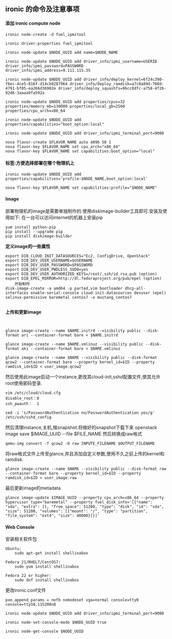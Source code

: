 ## ironic 的命令及注意事项
#### 添加 ironic compute node
```
ironic node-create -d fuel_ipmitool

ironic driver-properties fuel_ipmitool
  
ironic node-update $NODE_UUID add name=$NODE_NAME

ironic node-update $NODE_UUID add driver_info/ipmi_username=USERID driver_info/ipmi_password=PASSW0RD driver_info/ipmi_address=9.111.115.35
  
ironic node-update $NODE_UUID add driver_info/deploy_kernel=6f24c390-f6ec-4ce5-816f-d14cb8287964 driver_info/deploy_ramdisk=a7c0a89d-708d-4791-bf05-ea266d36902e driver_info/deploy_squashfs=9bcc0dfc-a758-4f26-92d6-3aaaa9fa592a
  
ironic node-update $NODE_UUID add properties/cpus=32 properties/memory_mb=130000 properties/local_gb=2560 properties/cpu_arch=x86_64
  
ironic node-update $NODE_UUID add properties/capabilities="boot_option:local"

ironic node-update $NODE_UUID add driver_info/ipmi_terminal_port=9000

nova flavor-create $FLAVOR_NAME auto 4096 50 1
nova flavor-key $FLAVOR_NAME set cpu_arch="x86_64"
nova flavor-key $FLAVOR_NAME set capabilities:boot_option="local"

```
#### 标签:方便选择部署在哪个物理机上
```
ironic node-update $NODE_UUID add properties/capabilities='profile:$NODE_NAME,boot_option:local'
 
nova flavor-key $FLAVOR_NAME set capabilities:profile="$NODE_NAME"
```
#### Image
部署物理机的image是需要单独制作的.使用diskimage-builder工具即可.安装及使用如下:
在一台可以访问internet的机器上安装pip
```
yum install python-pip
pip install --upgrade pip
pip install diskimage-builder
```
**定义image的一些属性**
```
export DIB_CLOUD_INIT_DATASOURCES="Ec2, ConfigDrive, OpenStack"
export DIB_DEV_USER_USERNAME=$USERNAME
export DIB_DEV_USER_PASSWORD=$PASSWORD
export DIB_DEV_USER_PWDLESS_SUDO=yes
export DIB_DEV_USER_AUTHORIZED_KEYS=/root/.ssh/id_rsa.pub (option)
export DIB_EPEL_MIRROR=http://dl.fedoraproject.org/pub/epel (option)
    开始制作
disk-image-create -a amd64 -p parted,vim bootloader dhcp-all-interfaces enable-serial-console cloud-init-datasources devuser (epel) selinux-permissive baremetal centos7 -o mustang_centos7


```
**上传和更新image**

```


glance image-create --name $NAME.initrd --visibility public --disk-format ari --container-format bare < $NAME.initrd

glance image-create --name $NAME.vmlinuz --visibility public --disk-format aki --container-format bare < $NAME.vmlinuz

glance image-create --name $NAME --visibility public --disk-format qcow2 --container-format bare --property kernel_id=$ID --property ramdisk_id=$ID < user_image.qcow2
```
然后使用此image启动一个instance,更改其cloud-init,sshd配置文件,使其允许root使用密码登录.
```
vim /etc/cloud/cloud.cfg
disable_root：0
ssh_pwauth：  1
```
```
sed -i 's/PasswordAuthentication no/PasswordAuthentication yes/g' /etc/ssh/sshd_config
```
然后清理instance,关机,做snapshot.将做好的snapshot下载下来
openstack image save $IMAGE_UUID --file $FILE_NAME
然后转换成raw格式
```
qemu-img convert -f qcow2 -O raw INPUTE_FILENAME $OUTPUT_FILENAME
```
将raw格式文件上传至glance,并且添加自定义参数,使用不久之前上传的kernel和ramdisk.
```
glance image-create --name $NAME --visibility public --disk-format raw --container-format bare --property kernel_id=$ID --property ramdisk_id=$ID < user_image.raw
```
最后更新image的metadata
```
glance image-update $IMAGE_UUID --property cpu_arch=x86_64 --property hypervisor_type="baremetal" --property fuel_disk_info='[{"name": "sda", "extra": [], "free_space": 51200, "type": "disk", "id": "vda", "size": 51200, "volumes": [{"mount": "/", "type": "partition", "file_system": "ext4", "size": 40000}]}]'
```

#### Web Console
安装相关软件包
```
Ubuntu:
    sudo apt-get install shellinabox

Fedora 21/RHEL7/CentOS7:
    sudo yum install shellinabox

Fedora 22 or higher:
    sudo dnf install shellinabox
```
更改ironic.conf文件
```
pxe_append_params = nofb nomodeset vga=normal console=tty0 console=ttyS0,115200n8

ironic node-update $NODE_UUID add driver_info/ipmi_terminal_port=9000

ironic node-set-console-mode $NODE_UUID true

ironic node-get-console $NODE_UUID
```
